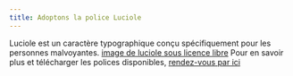 ```yaml
---
title: Adoptons la police Luciole
---
```

Luciole est un caractère typographique conçu spécifiquement pour les personnes malvoyantes. 
[image de luciole sous licence libre](https://live.staticflickr.com/1155/541888571_570ba419f7_h.jpg)
Pour en savoir plus et télécharger les polices disponibles, [rendez-vous par ici](http://www.luciole-vision.com/#top)
